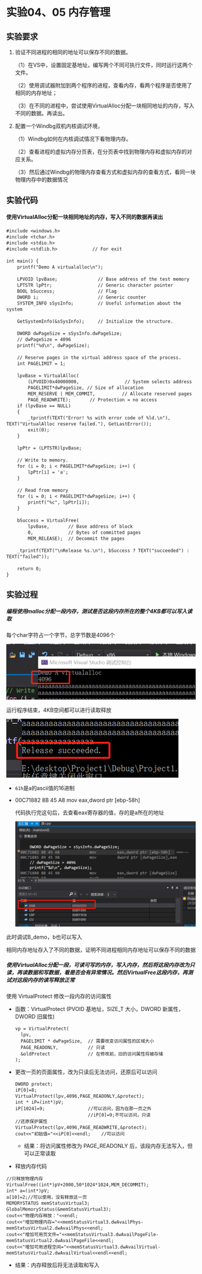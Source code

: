 # 实验04、05 内存管理

## 实验要求

1. 验证不同进程的相同的地址可以保存不同的数据。

   （1）在VS中，设置固定基地址，编写两个不同可执行文件，同时运行这两个文件。

   （2）使用调试器附加到两个程序的进程，查看内存，看两个程序是否使用了相同的内存地址；

   （3）在不同的进程中，尝试使用VirtualAlloc分配一块相同地址的内存，写入不同的数据。再读出。

2. 配置一个Windbg双机内核调试环境，

   （1）Windbg如何在内核调试情况下看物理内存。

   （2）查看进程的虚拟内存分页表，在分页表中找到物理内存和虚拟内存的对应关系。

   （3）然后通过Windbg的物理内存查看方式和虚拟内存的查看方式，看同一块物理内存中的数据情况

## 实验代码

#### 使用VirtualAlloc分配一块相同地址的内存，写入不同的数据再读出

```
#include <windows.h>
#include <tchar.h>
#include <stdio.h>
#include <stdlib.h>             // For exit

int main() {
	printf("Demo A virtualalloc\n");

	LPVOID lpvBase;               // Base address of the test memory
	LPTSTR lpPtr;                 // Generic character pointer
	BOOL bSuccess;                // Flag
	DWORD i;                      // Generic counter
	SYSTEM_INFO sSysInfo;         // Useful information about the system

	GetSystemInfo(&sSysInfo);     // Initialize the structure.

	DWORD dwPageSize = sSysInfo.dwPageSize;
	// dwPageSize = 4096
	printf("%d\n", dwPageSize);

	// Reserve pages in the virtual address space of the process.
	int PAGELIMIT = 1;

	lpvBase = VirtualAlloc(
		(LPVOID)0x40000000,                 // System selects address
		PAGELIMIT*dwPageSize, // Size of allocation
		MEM_RESERVE | MEM_COMMIT,          // Allocate reserved pages
		PAGE_READWRITE);       // Protection = no access
	if (lpvBase == NULL)
	{
		_tprintf(TEXT("Error! %s with error code of %ld.\n"), TEXT("VirtualAlloc reserve failed."), GetLastError());
		exit(0);
	}

	lpPtr = (LPTSTR)lpvBase;

	// Write to memory.
	for (i = 0; i < PAGELIMIT*dwPageSize; i++) {
		lpPtr[i] = 'a';
	}

	// Read from memory
	for (i = 0; i < PAGELIMIT*dwPageSize; i++) {
		printf("%c", lpPtr[i]);
	}

	bSuccess = VirtualFree(
		lpvBase,       // Base address of block
		0,             // Bytes of committed pages
		MEM_RELEASE);  // Decommit the pages

	_tprintf(TEXT("\nRelease %s.\n"), bSuccess ? TEXT("succeeded") : TEXT("failed"));

	return 0;
}
```

## 实验过程

##### 编程使用malloc分配一段内存，测试是否这段内存所在的整个4KB都可以写入读取

每个char字符占一个字节，总字节数是4096个

![](typora-user-images/image-20200704162656033.png)

运行程序结束，4KB空间都可以进行读取释放

![](typora-user-images/image-20200704162816992.png)

- `61h`是a的ascii值的16进制

- 00C71882 8B 45 A8             mov         eax,dword ptr [ebp-58h]  

  代码执行完这句后，去查看eax寄存器的值，存的是a所在的地址

  ![](typora-user-images/image-20200704165025874.png)

此时调试B_demo，b也可以写入

相同内存地址存入了不同的数据，证明不同进程相同内存地址可以保存不同的数据

##### 使用VirtualAlloc分配一段，可读可写的内存，写入内存，然后将这段内存改为只读，再读数据和写数据，看是否会有异常情况。然后VirtualFree这段内存，再测试对这段内存的读写释放正常

使用 VirtualProtect 修改一段内存的访问属性

- 函数：VirtualProtect (PVOID 基地址，SIZE_T 大小，DWORD 新属性，DWORD 旧属性)

  ```
  vp = VirtualProtect(
    lpv,
    PAGELIMIT * dwPageSize,	 // 需要改变访问属性的区域大小
    PAGE_READONLY,           // 只读
    &oldProtect	             // 在修改前，旧的访问属性将被存储
  );
  ```

- 更改一页的页面属性，改为只读后无法访问，还原后可以访问

  ```
  DWORD protect;
  iP[0]=8;
  VirtualProtect(lpv,4096,PAGE_READONLY,&protect);
  int * iP=(int*)pV;
  iP[1024]=9;                //可以访问，因为在那一页之外
                             //iP[0]=9;不可以访问，只读
  //还原保护属性
  VirtualProtect(lpv,4096,PAGE_READWRITE,&protect);
  cout<<"初始值="<<iP[0]<<endl;    //可以访问
  ```

  - 结果：将访问属性修改为 PAGE_READONLY 后，该段内存无法写入，但可以正常读取

- 释放内存代码

```
//只释放物理内存
VirtualFree((int*)pV+2000,50*1024*1024,MEM_DECOMMIT);
int* a=(int*)pV;
a[10]=2;//可以使用，没有释放这一页
MEMORYSTATUS memStatusVirtual3;
GlobalMemoryStatus(&memStatusVirtual3);
cout<<"物理内存释放："<<endl;
cout<<"增加物理内存="<<memStatusVirtual3.dwAvailPhys-memStatusVirtual2.dwAvailPhys<<endl;
cout<<"增加可用页文件="<<memStatusVirtual3.dwAvailPageFile-memStatusVirtual2.dwAvailPageFile<<endl;
cout<<"增加可用进程空间="<<memStatusVirtual3.dwAvailVirtual-memStatusVirtual2.dwAvailVirtual<<endl<<endl;
```

- 结果：内存释放后将无法读取和写入

